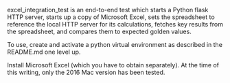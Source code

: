 excel_integration_test is an end-to-end test which starts a Python flask
HTTP server, starts up a copy of Microsoft Excel, sets the spreadsheet
to reference the local HTTP server for its calculations, fetches key
results from the spreadsheet, and compares them to expected golden
values.


To use, create and activate a python virtual environment as described
in the README.md one level up.

Install Microsoft Excel (which you have to obtain separately). At the
time of this writing, only the 2016 Mac version has been tested.
